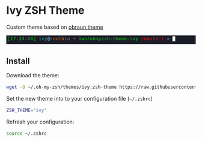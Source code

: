 # Ivy ZSH Theme

Custom theme based on [obraun theme](https://github.com/ohmyzsh/ohmyzsh/wiki/Themes#obraun)

![Ivy ZSH Theme preview](preview.png?raw=true "preview")

## Install

Download the theme:

```sh
wget -O ~/.oh-my-zsh/themes/ivy.zsh-theme https://raw.githubusercontent.com/ivyhjk/ohmyzsh-theme-ivy/master/ivy.zsh-theme 
```

Set the new theme into to your configuration file (`~/.zshrc`)

```sh
ZSH_THEME="ivy"
```

Refresh your configuration:

```sh
source ~/.zshrc
```
